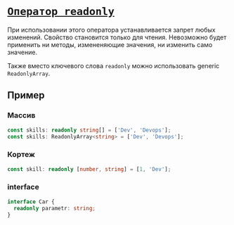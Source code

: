 # [`Оператор readonly`](../index.md)

При использовании этого оператора устанавливается запрет любых изменений. Свойство становится только для чтения. Невозможно будет применить ни методы, измененяющие значения, ни изменить само значение.

Также вместо ключевого слова `readonly` можно использовать generic `ReadonlyArray`.

## Пример

### Массив

```ts
const skills: readonly string[] = ['Dev', 'Devops'];
const skills: ReadonlyArray<string> = ['Dev', 'Devops'];
```

### Кортеж

```ts
const skill: readonly [number, string] = [1, 'Dev'];
```

### interface

```ts
interface Car {
  readonly parametr: string;
}
```
